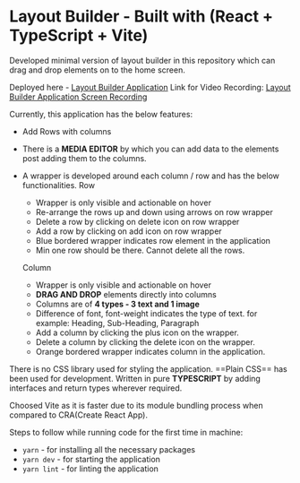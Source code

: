 # Layout Builder - Built with (React + TypeScript + Vite)

Developed minimal version of layout builder in this repository which can drag and drop elements on to the home screen.

Deployed here - [Layout Builder Application](https://astonishing-cactus-26933d.netlify.app/)
Link for Video Recording: [Layout Builder Application Screen Recording](https://drive.google.com/file/d/1EhN3veKsf4YUguOJPwJjdJ9gRQMYA64I/view?usp=sharing)

Currently, this application has the below features:
- Add Rows with columns
- There is a **MEDIA EDITOR** by which you can add data to the elements post adding them to the columns.
- A wrapper is developed around each column / row and has the below functionalities.
  Row
  - Wrapper is only visible and actionable on hover
  - Re-arrange the rows up and down using arrows on row wrapper
  - Delete a row by clicking on delete icon on row wrapper
  - Add a row by clicking on add icon on row wrapper
  - Blue bordered wrapper indicates row element in the application
  - Min one row should be there. Cannot delete all the rows.
    
  Column
  - Wrapper is only visible and actionable on hover
  - **DRAG AND DROP** elements directly into columns
  - Columns are of **4 types - 3 text and 1 image**
  - Difference of font, font-weight indicates the type of text. for example: Heading, Sub-Heading, Paragraph
  - Add a column by clicking the plus icon on the wrapper.
  - Delete a column by clicking the delete icon on the wrapper.
  - Orange bordered wrapper indicates column in the application.

 There is no CSS library used for styling the application. ==Plain CSS== has been used for development.
 Written in pure **TYPESCRIPT** by adding interfaces and return types wherever required.

 Choosed Vite as it is faster due to its module bundling process when compared to CRA(Create React App).

 Steps to follow while running code for the first time in machine:

  - `yarn` - for installing all the necessary packages
  - `yarn dev` - for starting the application
  - `yarn lint` - for linting the application

